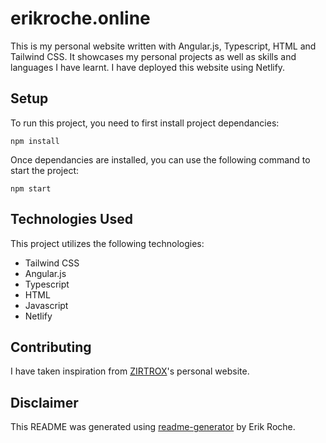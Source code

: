 # erikroche.online

This is my personal website written with Angular.js, Typescript, HTML and Tailwind CSS. It showcases my personal projects as well as skills and languages I have learnt. I have deployed this website using Netlify.

## Setup

To run this project, you need to first install project dependancies:

```
npm install
```

Once dependancies are installed, you can use the following command to start the project:

```
npm start
```

## Technologies Used

This project utilizes the following technologies:

- Tailwind CSS
- Angular.js
- Typescript
- HTML
- Javascript
- Netlify

## Contributing
I have taken inspiration from [ZIRTROX](https://github.com/ZIRTR0X)'s personal website.

## Disclaimer

This README was generated using [readme-generator](https://github.com/erikroche/readme-generator) by Erik Roche.